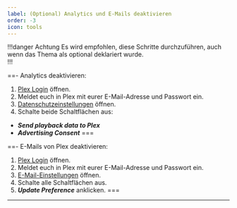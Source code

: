 ```yaml
---
label: (Optional) Analytics und E-Mails deaktivieren
order: -3
icon: tools
---
```


!!!danger Achtung
Es wird empfohlen, diese Schritte durchzuführen, auch wenn das Thema als optional deklariert wurde.<br>
!!!

==- Analytics deaktivieren:
1. [Plex Login](https://app.plex.tv/desktop/#!/login) öffnen.
2. Meldet euch in Plex mit eurer E-Mail-Adresse und Passwort ein.
3. [Datenschutzeinstellungen](https://www.plex.tv/about/privacy-legal/privacy-preferences/#opd) öffnen.
5. Schalte beide Schaltflächen aus:

- ***Send playback data to Plex***
- ***Advertising Consent***
===

==- E-Mails von Plex deaktivieren:
1. [Plex Login](https://app.plex.tv/desktop/#!/login) öffnen.
2. Meldet euch in Plex mit eurer E-Mail-Adresse und Passwort ein.
3. [E-Mail-Einstellungen](https://www.plex.tv/email-preferences) öffnen.
4. Schalte alle Schaltflächen aus.
5. ***Update Preference*** anklicken.
===

---
